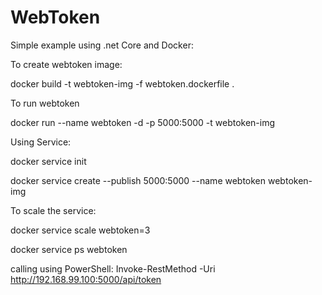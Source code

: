 # WebToken

Simple example using .net Core and Docker:

To create webtoken image:

docker build -t webtoken-img -f webtoken.dockerfile .

To run webtoken

docker run --name webtoken -d -p 5000:5000 -t webtoken-img


Using Service:

docker service init

docker service create --publish 5000:5000 --name webtoken webtoken-img

To scale the service: 

docker service scale webtoken=3

docker service ps webtoken

calling using PowerShell: 
Invoke-RestMethod -Uri http://192.168.99.100:5000/api/token
